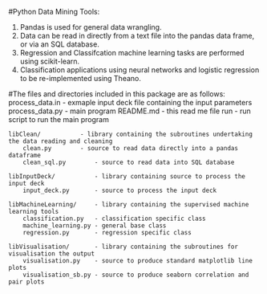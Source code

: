 #Python Data Mining Tools:
1) Pandas is used for general data wrangling.
2) Data can be read in directly from a text file into the pandas data frame, or via an SQL database.
3) Regression and Classifcation machine learning tasks are performed using scikit-learn.
4) Classification applications using neural networks and logistic regression to be re-implemented using Theano.

#The files and directories included in this package are as follows:
	process_data.in			- exmaple input deck file containing the input parameters
	process_data.py			- main program
	README.md			- this read me file
	run				- run script to run the main program

	libClean/			- library containing the subroutines undertaking the data reading and cleaning
		clean.py		- source to read data directly into a pandas dataframe
		clean_sql.py		- source to read data into SQL database

	libInputDeck/			- library containing source to process the input deck
		input_deck.py		- source to process the input deck

	libMachineLearning/		- library containing the supervised machine learning tools
		classification.py	- classification specific class
		machine_learning.py	- general base class
		regression.py		- regression specific class

	libVisualisation/		- library containing the subroutines for visualisation the output
		visualisation.py	- source to produce standard matplotlib line plots
		visualisation_sb.py	- source to produce seaborn correlation and pair plots

